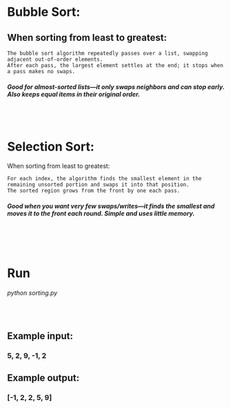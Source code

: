 # Bubble Sort: 
## When sorting from least to greatest:

    The bubble sort algorithm repeatedly passes over a list, swapping adjacent out-of-order elements.
    After each pass, the largest element settles at the end; it stops when a pass makes no swaps.
##### Good for almost-sorted lists—it only swaps neighbors and can stop early. Also keeps equal items in their original order.
<br><br>

# Selection Sort: 
When sorting from least to greatest:

    For each index, the algorithm finds the smallest element in the remaining unsorted portion and swaps it into that position. 
    The sorted region grows from the front by one each pass.
##### Good when you want very few swaps/writes—it finds the smallest and moves it to the front each round. Simple and uses little memory.
<br><br><br>
  
# Run
###### python sorting.py
<br> 

## Example input: 
### 5, 2, 9, -1, 2

## Example output:
### [-1, 2, 2, 5, 9]
